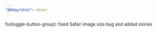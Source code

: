 ```yaml
---
"@ebay/skin": minor
---
```


fix(toggle-button-group): fixed Safari image size bug and added stories

